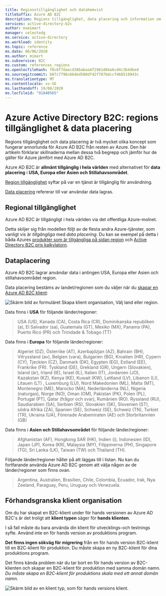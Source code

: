 ```yaml
---
title: Regionstillgänglighet och datahemvist
titleSuffix: Azure AD B2C
description: Regions tillgänglighet, data placering och information om Azure Active Directory B2C för hands versioner av klienter.
services: active-directory-b2c
author: msmimart
manager: celestedg
ms.service: active-directory
ms.workload: identity
ms.topic: reference
ms.date: 06/06/2020
ms.author: mimart
ms.subservice: B2C
ms.custom: references_regions
ms.openlocfilehash: f8c6f7daecd38babaa4f2961d04a6cd4c3b4dbed
ms.sourcegitcommit: b87c7796c66ded500df42f707bdccf468519943c
ms.translationtype: MT
ms.contentlocale: sv-SE
ms.lasthandoff: 10/08/2020
ms.locfileid: "91840565"
---
```

# <a name="azure-active-directory-b2c-region-availability--data-residency"></a>Azure Active Directory B2C: regions tillgänglighet & data placering

Regions tillgänglighet och data placering är två mycket olika koncept som fungerar annorlunda för Azure AD B2C från resten av Azure. Den här artikeln förklarar skillnaderna mellan dessa två begrepp och jämför hur de gäller för Azure jämfört med Azure AD B2C.

Azure AD B2C är **allmänt tillgänglig i hela världen** med alternativet för **data placering** i **USA, Europa eller Asien och Stillahavsområdet**.

[Region tillgänglighet](#region-availability) syftar på var en tjänst är tillgänglig för användning.

[Data placering](#data-residency) refererar till var användar data lagras.

## <a name="region-availability"></a>Regional tillgänglighet

Azure AD B2C är tillgängligt i hela världen via det offentliga Azure-molnet.

Detta skiljer sig från modellen följt av de flesta andra Azure-tjänster, som vanligt vis är *tillgängliga* med *data placering*. Du kan se exempel på detta i båda Azures [produkter som är tillgängliga på sidan region](https://azure.microsoft.com/regions/services/) och [Active Directory B2C pris kalkylatorn](https://azure.microsoft.com/pricing/details/active-directory-b2c/).

## <a name="data-residency"></a>Dataplacering

Azure AD B2C lagrar användar data i antingen USA, Europa eller Asien och stillahavsområdet region.

Data placering bestäms av landet/regionen som du väljer när du [skapar en Azure AD B2C klient](tutorial-create-tenant.md):

![Skärm bild av formuläret Skapa klient organisation, Välj land eller region.](./media/data-residency/data-residency-b2c-tenant.png)

Data finns i **USA** för följande länder/regioner:

> USA (US), Kanada (CA), Costa Rica (CR), Dominikanska republiken (a), El Salvador (sa), Guatemala (GT), Mexiko (MX), Panama (PA), Puerto Rico (PR) och Trinidade & Tobago (TT)

Data finns i **Europa** för följande länder/regioner:

> Algeriet (DZ), Österrike (AT), Azerbajdzjan (AZ), Bahrain (BH), Vitryssland (av), Belgien (vara), Bulgarien (BG), Kroatien (HR), Cypern (CY), Tjeckien (CZ), Danmark (DK), Egypten (EG), Estland (EE), Frankrike (FR). Tyskland (DE), Grekland (GR), Ungern (Slovakien), Island (är), Irland (IE), Israel (IL), Italien (IT), Jordanien (JO), Kazakstan (KZ), Kenya (KE), Kuwait (KW), Lettland (LV), Libanon (LI), Litauen (LT) , Luxemburg (LU), Nord Makedonien (ML), Malta (MT), Montenegro (ME), Marocko (MA), Nederländerna (NL), Nigeria (naturgas), Norge (NO), Oman (OM), Pakistan (PK), Polen (PL), Portugal (PT), Qatar (frågor och svar), Rumänien (RO). Ryssland (RU), Saudiarabien (SA), Serbien (RS), Slovakien (SK), Slovenien (ST), södra Afrika (ZA), Spanien (SE), Schweiz (SE), Schweiz (TN), Turkiet (TR), Ukraina (UA), Förenade Arabemiraten (AE) och Storbritannien (GB)

Data finns i **Asien och Stillahavsområdet** för följande länder/regioner:

> Afghanistan (AF), Hongkong SAR (HK), Indien (i), Indonesien (ID), Japan (JP), Korea (KR), Malaysia (MY), Filippinerna (PH), Singapore (TG), Sri Lanka (LK), Taiwan (TW) och Thailand (TH).

Följande länder/regioner håller på att läggas till i listan. Nu kan du fortfarande använda Azure AD B2C genom att välja någon av de länder/regioner som finns ovan.

> Argentina, Australien, Brasilien, Chile, Colombia, Ecuador, Irak, Nya Zeeland, Paraguay, Peru, Uruguay och Venezuela.

## <a name="preview-tenant"></a>Förhandsgranska klient organisation

Om du har skapat en B2C-klient under för hands versionen av Azure AD B2C's är det troligt att **klient typen** säger för **hands klienten**.

I så fall måste du bara använda din klient för utvecklings-och testnings syfte. Använd inte en för hands version av produktions program.

**Det finns ingen sökväg för migrering** från en för hands version B2C-klient till en B2C-klient för produktion. Du måste skapa en ny B2C-klient för dina produktions program.

Det finns kända problem när du tar bort en för hands version av B2C-klienten och skapar en B2C-klient för produktion med samma domän namn. *Du måste skapa en B2C-klient för produktions skala med ett annat domän namn*.

![Skärm bild av en klient typ, som för hands versions klient.](./media/data-residency/preview-b2c-tenant.png)